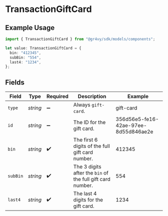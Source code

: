 # TransactionGiftCard

## Example Usage

```typescript
import { TransactionGiftCard } from "@gr4vy/sdk/models/components";

let value: TransactionGiftCard = {
  bin: "412345",
  subBin: "554",
  last4: "1234",
};
```

## Fields

| Field                                                      | Type                                                       | Required                                                   | Description                                                | Example                                                    |
| ---------------------------------------------------------- | ---------------------------------------------------------- | ---------------------------------------------------------- | ---------------------------------------------------------- | ---------------------------------------------------------- |
| `type`                                                     | *string*                                                   | :heavy_minus_sign:                                         | Always `gift-card`.                                        | gift-card                                                  |
| `id`                                                       | *string*                                                   | :heavy_minus_sign:                                         | The ID for the gift card.                                  | 356d56e5-fe16-42ae-97ee-8d55d846ae2e                       |
| `bin`                                                      | *string*                                                   | :heavy_check_mark:                                         | The first 6 digits of the full gift card number.           | 412345                                                     |
| `subBin`                                                   | *string*                                                   | :heavy_check_mark:                                         | The 3 digits after the `bin` of the full gift card number. | 554                                                        |
| `last4`                                                    | *string*                                                   | :heavy_check_mark:                                         | The last 4 digits for the gift card.                       | 1234                                                       |